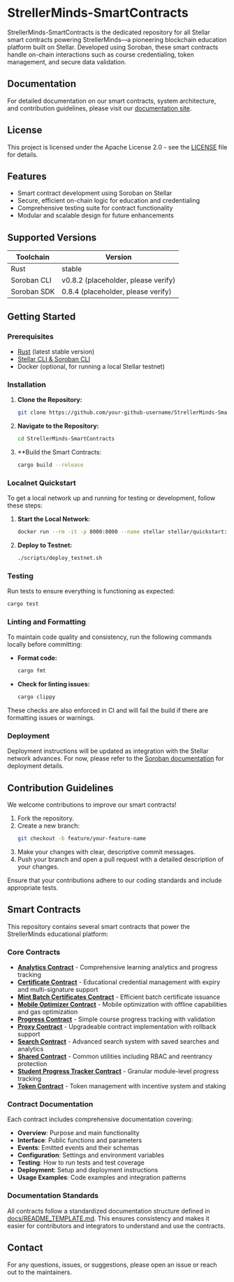 # StrellerMinds-SmartContracts

StrellerMinds-SmartContracts is the dedicated repository for all Stellar smart contracts powering StrellerMinds—a pioneering blockchain education platform built on Stellar. Developed using Soroban, these smart contracts handle on-chain interactions such as course credentialing, token management, and secure data validation.

## Documentation

For detailed documentation on our smart contracts, system architecture, and contribution guidelines, please visit our [documentation site](https://your-documentation-site.com).

## License

This project is licensed under the Apache License 2.0 - see the [LICENSE](LICENSE) file for details.

## Features

- Smart contract development using Soroban on Stellar
- Secure, efficient on-chain logic for education and credentialing
- Comprehensive testing suite for contract functionality
- Modular and scalable design for future enhancements

## Supported Versions

| Toolchain         | Version                               |
| ----------------- | ------------------------------------- |
| Rust              | stable                                |
| Soroban CLI       | v0.8.2 (placeholder, please verify)   |
| Soroban SDK       | 0.8.4 (placeholder, please verify)    |

## Getting Started

### Prerequisites

- [Rust](https://www.rust-lang.org/tools/install) (latest stable version)
- [Stellar CLI & Soroban CLI](https://soroban.stellar.org/docs/getting-started)
- Docker (optional, for running a local Stellar testnet)

### Installation

1. **Clone the Repository:**
   ```bash
   git clone https://github.com/your-github-username/StrellerMinds-SmartContracts.git
   ```
2. **Navigate to the Repository:**
   ```bash
   cd StrellerMinds-SmartContracts
   ```
3. **Build the Smart Contracts:
   ```bash
   cargo build --release
   ```

### Localnet Quickstart

To get a local network up and running for testing or development, follow these steps:

1. **Start the Local Network:**
   ```bash
   docker run --rm -it -p 8000:8000 --name stellar stellar/quickstart:latest --local
   ```
2. **Deploy to Testnet:**
   ```bash
   ./scripts/deploy_testnet.sh
   ```

### Testing

Run tests to ensure everything is functioning as expected:
```bash
cargo test
```

### Linting and Formatting

To maintain code quality and consistency, run the following commands locally before committing:

- **Format code:**
  ```bash
  cargo fmt
  ```

- **Check for linting issues:**
  ```bash
  cargo clippy
  ```

These checks are also enforced in CI and will fail the build if there are formatting issues or warnings.

### Deployment
Deployment instructions will be updated as integration with the Stellar network advances. For now, please refer to the [Soroban documentation](https://soroban.stellar.org/docs) for deployment details.

## Contribution Guidelines

We welcome contributions to improve our smart contracts!

1. Fork the repository.
2. Create a new branch:
   ```bash
   git checkout -b feature/your-feature-name
   ```
3. Make your changes with clear, descriptive commit messages.
4. Push your branch and open a pull request with a detailed description of your changes.

Ensure that your contributions adhere to our coding standards and include appropriate tests.

## Smart Contracts

This repository contains several smart contracts that power the StrellerMinds educational platform:

### Core Contracts

- **[Analytics Contract](contracts/analytics/README.md)** - Comprehensive learning analytics and progress tracking
- **[Certificate Contract](contracts/certificate/README.md)** - Educational credential management with expiry and multi-signature support
- **[Mint Batch Certificates Contract](contracts/mint-batch-certificates/README.md)** - Efficient batch certificate issuance
- **[Mobile Optimizer Contract](contracts/mobile-optimizer/README.md)** - Mobile optimization with offline capabilities and gas optimization
- **[Progress Contract](contracts/progress/README.md)** - Simple course progress tracking with validation
- **[Proxy Contract](contracts/proxy/README.md)** - Upgradeable contract implementation with rollback support
- **[Search Contract](contracts/search/README.md)** - Advanced search system with saved searches and analytics
- **[Shared Contract](contracts/shared/README.md)** - Common utilities including RBAC and reentrancy protection
- **[Student Progress Tracker Contract](contracts/student-progress-tracker/README.md)** - Granular module-level progress tracking
- **[Token Contract](contracts/token/README.md)** - Token management with incentive system and staking

### Contract Documentation

Each contract includes comprehensive documentation covering:
- **Overview**: Purpose and main functionality
- **Interface**: Public functions and parameters
- **Events**: Emitted events and their schemas
- **Configuration**: Settings and environment variables
- **Testing**: How to run tests and test coverage
- **Deployment**: Setup and deployment instructions
- **Usage Examples**: Code examples and integration patterns

### Documentation Standards

All contracts follow a standardized documentation structure defined in [docs/README_TEMPLATE.md](docs/README_TEMPLATE.md). This ensures consistency and makes it easier for contributors and integrators to understand and use the contracts.

## Contact

For any questions, issues, or suggestions, please open an issue or reach out to the maintainers.
